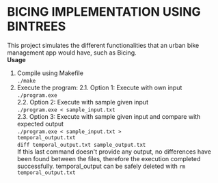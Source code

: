 **<h1>BICING IMPLEMENTATION USING BINTREES</h1>**
This project simulates the different functionalities that an urban bike management app would have, such as Bicing.  
**Usage**  
1. Compile using Makefile  
   <code>./make</code>
2. Execute the program:
2.1. Option 1: Execute with own input  
   <code>./program.exe</code>  
2.2. Option 2: Execute with sample given input  
   <code>./program.exe < sample_input.txt</code>  
2.3. Option 3: Execute with sample given input and compare with expected output  
   <code>./program.exe < sample_input.txt > temporal_output.txt</code>  
   <code>diff temporal_output.txt sample_output.txt</code>  
   If this last command doesn't provide any output, no differences have been found between the files, therefore the execution completed successfully. temporal_output can be safely deleted with
   <code>rm temporal_output.txt</code>  
